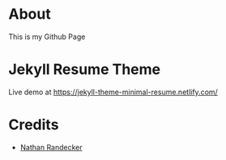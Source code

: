 # About
This is my Github Page


# Jekyll Resume Theme

Live demo at https://jekyll-theme-minimal-resume.netlify.com/


# Credits

- [Nathan Randecker](https://github.com/nrandecker)
